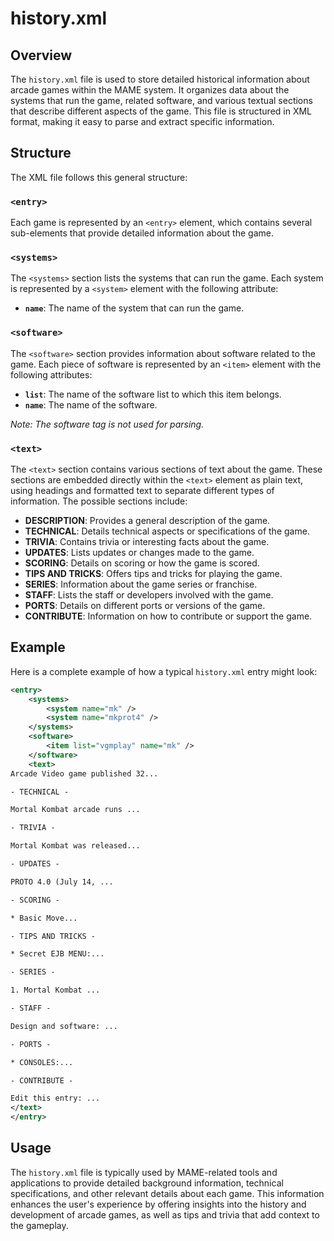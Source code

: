 # history.xml

## Overview

The `history.xml` file is used to store detailed historical information about arcade games within the MAME system. It organizes data about the systems that run the game, related software, and various textual sections that describe different aspects of the game. This file is structured in XML format, making it easy to parse and extract specific information.

## Structure

The XML file follows this general structure:

### `<entry>`

Each game is represented by an `<entry>` element, which contains several sub-elements that provide detailed information about the game.

### `<systems>`

The `<systems>` section lists the systems that can run the game. Each system is represented by a `<system>` element with the following attribute:

- **`name`**: The name of the system that can run the game.

### `<software>`

The `<software>` section provides information about software related to the game. Each piece of software is represented by an `<item>` element with the following attributes:

- **`list`**: The name of the software list to which this item belongs.
- **`name`**: The name of the software.

_Note: The software tag is not used for parsing._

### `<text>`

The `<text>` section contains various sections of text about the game. These sections are embedded directly within the `<text>` element as plain text, using headings and formatted text to separate different types of information. The possible sections include:

- **DESCRIPTION**: Provides a general description of the game.
- **TECHNICAL**: Details technical aspects or specifications of the game.
- **TRIVIA**: Contains trivia or interesting facts about the game.
- **UPDATES**: Lists updates or changes made to the game.
- **SCORING**: Details on scoring or how the game is scored.
- **TIPS AND TRICKS**: Offers tips and tricks for playing the game.
- **SERIES**: Information about the game series or franchise.
- **STAFF**: Lists the staff or developers involved with the game.
- **PORTS**: Details on different ports or versions of the game.
- **CONTRIBUTE**: Information on how to contribute or support the game.

## Example

Here is a complete example of how a typical `history.xml` entry might look:

```xml
<entry>
    <systems>
        <system name="mk" />
        <system name="mkprot4" />
    </systems>
    <software>
        <item list="vgmplay" name="mk" />
    </software>
    <text>
Arcade Video game published 32...

- TECHNICAL -

Mortal Kombat arcade runs ...

- TRIVIA -

Mortal Kombat was released...

- UPDATES -

PROTO 4.0 (July 14, ...

- SCORING -

* Basic Move...

- TIPS AND TRICKS -

* Secret EJB MENU:...

- SERIES -

1. Mortal Kombat ...

- STAFF -

Design and software: ...

- PORTS -

* CONSOLES:...

- CONTRIBUTE -

Edit this entry: ...
</text>
</entry>
```

## Usage

The `history.xml` file is typically used by MAME-related tools and applications to provide detailed background information, technical specifications, and other relevant details about each game. This information enhances the user's experience by offering insights into the history and development of arcade games, as well as tips and trivia that add context to the gameplay.

